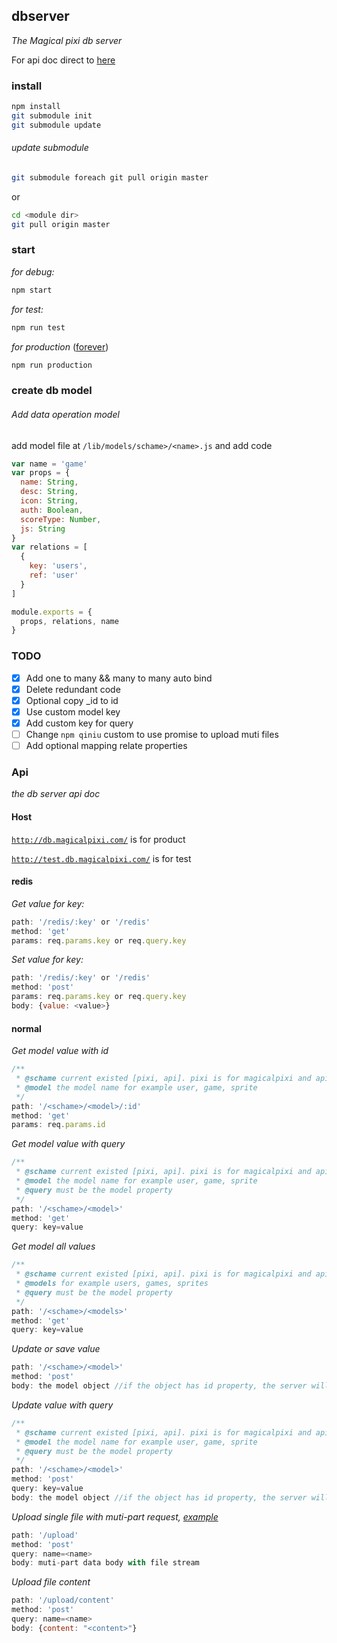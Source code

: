 ## dbserver

_The Magical pixi db server_

For api doc direct to [here](./README.md#api)

### install

```bash
npm install
git submodule init
git submodule update
```
###### update submodule
```bash
git submodule foreach git pull origin master
```
or
```bash
cd <module dir>
git pull origin master
```

### start

_for debug:_
```bash
npm start
```
_for test:_
```bash
npm run test
```
_for production_ ([forever](https://www.npmjs.com/package/forever))
```bash
npm run production
```

### create db model


###### Add data operation model

add model file at `/lib/models/schame>/<name>.js` and add code
```javascript
var name = 'game'
var props = {
  name: String,
  desc: String,
  icon: String,
  auth: Boolean,
  scoreType: Number,
  js: String
}
var relations = [
  {
    key: 'users',
    ref: 'user'
  }
]

module.exports = {
  props, relations, name
}
```
### TODO

- [x] Add one to many && many to many auto bind
- [x] Delete redundant code
- [x] Optional copy \_id to id
- [x] Use custom model key
- [x] Add custom key for query
- [ ] Change `npm qiniu` custom to use promise to upload muti files
- [ ] Add optional mapping relate properties

### Api

_the db server api doc_

#### Host

[`http://db.magicalpixi.com/`](http://db.magicalpixi.com/) is for product

[`http://test.db.magicalpixi.com/`](http://test.db.magicalpixi.com/) is for test

#### redis

_Get value for key:_
```javascript
path: '/redis/:key' or '/redis'
method: 'get'
params: req.params.key or req.query.key
```
_Set value for key:_
```javascript
path: '/redis/:key' or '/redis'
method: 'post'
params: req.params.key or req.query.key
body: {value: <value>}
```

#### normal

_Get model value with id_
```javascript
/**
 * @schame current existed [pixi, api]. pixi is for magicalpixi and api is for common
 * @model the model name for example user, game, sprite
 */
path: '/<schame>/<model>/:id'
method: 'get'
params: req.params.id
```
_Get model value with query_
```javascript
/**
 * @schame current existed [pixi, api]. pixi is for magicalpixi and api is for common
 * @model the model name for example user, game, sprite
 * @query must be the model property
 */
path: '/<schame>/<model>'
method: 'get'
query: key=value
```
_Get model all values_
```javascript
/**
 * @schame current existed [pixi, api]. pixi is for magicalpixi and api is for common
 * @models for example users, games, sprites
 * @query must be the model property
 */
path: '/<schame>/<models>'
method: 'get'
query: key=value
```
_Update or save value_
```javascript
path: '/<schame>/<model>'
method: 'post'
body: the model object //if the object has id property, the server will make update operation
```
_Update value with query_
```javascript
/**
 * @schame current existed [pixi, api]. pixi is for magicalpixi and api is for common
 * @model the model name for example user, game, sprite
 * @query must be the model property
 */
path: '/<schame>/<model>'
method: 'post'
query: key=value
body: the model object //if the object has id property, the server will make update operation
```

_Upload single file with muti-part request, [example](./upload.js)_
```javascript
path: '/upload'
method: 'post'
query: name=<name>
body: muti-part data body with file stream
```

_Upload file content_
```javascript
path: '/upload/content'
method: 'post'
query: name=<name>
body: {content: "<content>"}
```
